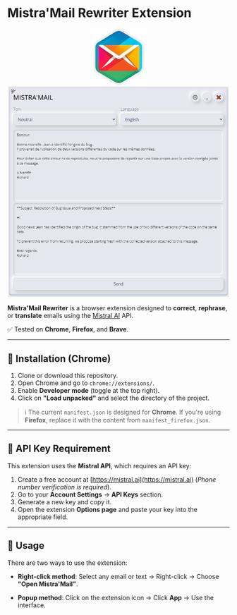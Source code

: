 # Mistra'Mail Rewriter Extension

<div align=center>
  <img src="images/icon_128.png">
</div>

<div align=center>
  <img src="images/interface.png" width="500px">
</div>


**Mistra'Mail Rewriter** is a browser extension designed to **correct**, **rephrase**, or **translate** emails using the [Mistral AI](https://mistral.ai) API.

✅ Tested on **Chrome**, **Firefox**, and **Brave**.

---

## 🔧 Installation (Chrome)

1. Clone or download this repository.
2. Open Chrome and go to `chrome://extensions/`.
3. Enable **Developer mode** (toggle at the top right).
4. Click on **"Load unpacked"** and select the directory of the project.

> ℹ️ The current `manifest.json` is designed for **Chrome**.
> If you're using **Firefox**, replace it with the content from `manifest_firefox.json`.

---

## 🔑 API Key Requirement

This extension uses the **Mistral API**, which requires an API key:

1. Create a free account at [https://mistral.ai](https://mistral.ai)
   (*Phone number verification is required*).
2. Go to your **Account Settings** → **API Keys** section.
3. Generate a new key and copy it.
4. Open the extension **Options page** and paste your key into the appropriate field.

---

## 🚀 Usage

There are two ways to use the extension:

* **Right-click method**:
  Select any email or text → Right-click → Choose **"Open Mistra'Mail"**.

* **Popup method**:
  Click on the extension icon → Click **App** → Use the interface.